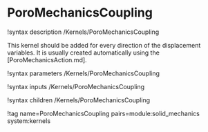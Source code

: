# PoroMechanicsCoupling

!syntax description /Kernels/PoroMechanicsCoupling

This kernel should be added for every direction of the displacement variables. It is usually created automatically using the [PoroMechanicsAction.md].

!syntax parameters /Kernels/PoroMechanicsCoupling

!syntax inputs /Kernels/PoroMechanicsCoupling

!syntax children /Kernels/PoroMechanicsCoupling

!tag name=PoroMechanicsCoupling pairs=module:solid_mechanics system:kernels
